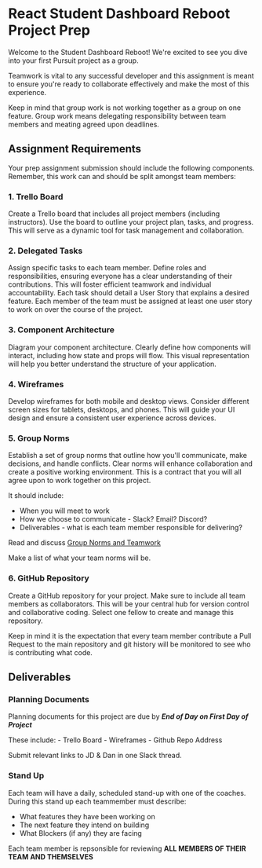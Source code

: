 # React Student Dashboard Reboot Project Prep 

Welcome to the Student Dashboard Reboot! We're excited to see you dive into your first Pursuit project as a group.
 
Teamwork is vital to any successful developer and this assignment is meant to ensure you're ready to collaborate effectively and make the most of this experience.  

Keep in mind that group work is not working together as a group on one feature.  Group work means delegating responsibility between team members and meating agreed upon deadlines.  

## Assignment Requirements

Your prep assignment submission should include the following components.  Remember, this work can and should be split amongst team members:

### 1. Trello Board
Create a Trello board that includes all project members (including instructors). Use the board to outline your project plan, tasks, and progress. This will serve as a dynamic tool for task management and collaboration.  


### 2. Delegated Tasks
Assign specific tasks to each team member. Define roles and responsibilities, ensuring everyone has a clear understanding of their contributions. This will foster efficient teamwork and individual accountability. Each task should detail a  User Story that explains a desired feature.  Each member of the team must be assigned at least one user story to work on over the course of the project.


### 3. Component Architecture
Diagram your component architecture. Clearly define how components will interact, including how state and props will flow. This visual representation will help you better understand the structure of your application.

### 4. Wireframes
Develop wireframes for both mobile and desktop views. Consider different screen sizes for tablets, desktops, and phones. This will guide your UI design and ensure a consistent user experience across devices.

### 5. Group Norms
Establish a set of group norms that outline how you'll communicate, make decisions, and handle conflicts. Clear norms will enhance collaboration and create a positive working environment.  This is a contract that you will all agree upon to work together on this project.  

It should include:
* When you will meet to work 
* How we choose to communicate - Slack? Email? Discord?
* Deliverables - what is each team member responsible for delivering?

Read and discuss [Group Norms and Teamwork](https://github.com/10-3-pursuit/unit-react/tree/main/group-norms-and-teamwork)

Make a list of what your team norms will be.

### 6. GitHub Repository
Create a GitHub repository for your project. Make sure to include all team members as collaborators. This will be your central hub for version control and collaborative coding.  Select one fellow to create and manage this repository.  

Keep in mind it is the expectation that every team member contribute a Pull Request to the main repository and git history will be monitored to see who is contributing what code.

## Deliverables

### Planning Documents
Planning documents for this project are due by ***End of Day on First Day of Project*** 
    
These include:
    - Trello Board
    - Wireframes
    - Github Repo Address
        
Submit relevant links to JD & Dan in one Slack thread.

### Stand Up 
Each team will have a daily, scheduled stand-up with one of the coaches.  During this stand up each teammember must describe:
* What features they have been working on 
* The next feature they intend on building
* What Blockers (if any) they are facing


Each team member is repsonsible for reviewing **ALL MEMBERS OF THEIR TEAM AND THEMSELVES** 



